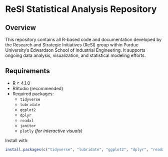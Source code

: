 # ReSI Statistical Analysis Repository

## Overview
This repository contains all R-based code and documentation developed by the Research and Strategic Initiatives (ReSI) group within Purdue University’s Edwardson School of Industrial Engineering. It supports ongoing data analysis, visualization, and statistical modeling efforts.

## Requirements
- R ≥ 4.1.0
- RStudio (recommended)
- Required packages:
  - `tidyverse`
  - `lubridate`
  - `ggplot2`
  - `dplyr`
  - `readxl`
  - `janitor`
  - `plotly` *(for interactive visuals)*

Install with:
```R
install.packages(c("tidyverse", "lubridate", "ggplot2", "dplyr", "readxl", "janitor", "plotly"))
